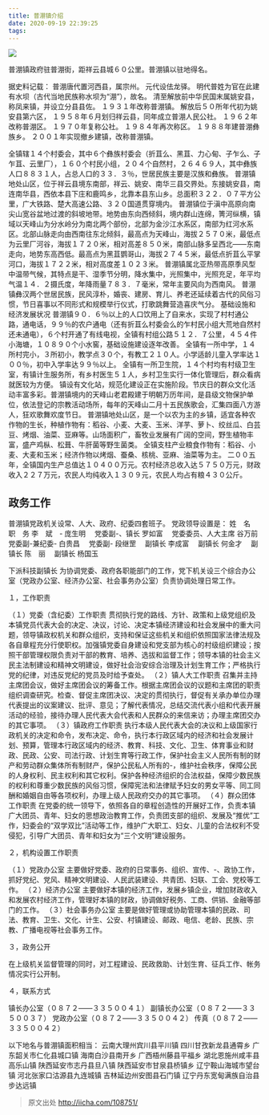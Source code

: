 ```yaml
---
title: 普淜镇介绍
date: 2020-09-19 22:39:25
tags:
---
```


![](http://www.comedali.com/home/uploads/1/eb6fffcbee0c2049_1_1446702886.jpg)

普淜镇政府驻普淜街，距祥云县城６０公里。普淜镇以驻地得名。 

据史料记载：
普淜唐代置河西县，属宗州。
元代设佉龙驿。
明代普姓为官在此建有水坝（古代当地民族称水坝为“淜”），故名。
清至解放前中华民国末属姚安县，称凤来镇，并设立分县县佐。
１９３１年改称普淜镇。
解放后５０所年代初为姚安县第六区，
１９５８年６月划归祥云县，同年成立普淜人民公社。
１９６２年改称普淜区。
１９７０年复称公社。
１９８４年再次称区。
１９８８年建普淜彝族乡。
２００１年实现撤乡建镇，改称普淜镇。 

全镇辖１４个村委会，其中６个彝族村委会（折苴么、黑苴、力心甸、子乍么、子乍苴、云里厂），１６０个村民小组，２０４个自然村，２６４６９人，其中彝族人口８８３１人，占总人口的３３．３％，世居民族主要是汉族和彝族。 普淜镇地处山区，位于祥云县境东南部，祥云、姚安、南华三县交界处。东接姚安县，南连南华县，西依本县下庄和鹿鸣乡，北靠本县东山乡。总面积３２２．０７平方公里，广大铁路、楚大高速公路、３２０国道贯穿境内。 普淜镇位于滇中高原向南尖山宽谷盆地过渡的斜坡地带。地势由东向西倾斜，境内群山连绵，箐河纵横，镇域以天峰山为分水岭分为南北两个部份，北部为金沙江水系区，南部为红河水系区。北部山脉走向由西南往东北倾斜，最高点为天峰山，海拔２５７０米，最低点为云里厂河谷，海拔１７２０米，相对高差８５０米，南部山脉多呈西北——东南走向，地势东高西低。最高点为黑苴鹦哥山，海拔２７４５米，最低点折苴么平掌河口，海拔１７２２米，相对高度差１０２３米。 普淜镇属北亚热带高原季风型中温带气候，其特点是干、湿季节分明，降水集中，光照集中，光照充足，年平均气温１４．２摄氏度，年降雨量７８３．７毫米，常年主要风向为西南风。 普淜镇彝汉两个世居民族，民风淳朴，婚丧、建房、育儿、养老还延续着古代的风俗习惯，节日喜事以不同形式和规模举行仪式，打歌跳舞营造喜庆气分。 基础设施和经济发展状况 普淜镇９０．６％以上的人口饮用上了自来水，实现了村村通公路，通电话，９９％的农户通电（还有折苴么村委会么的乍村民小组大荒地自然村还未通电），６个村开通了有线电视，全镇有村组公路５１２．７公里，４５４件小海塘，１０８９０个小水窖，基础设施建设逐年改善。 全镇有一所中学，１４所村完小，３所初小，教学点３０个，有教工２１０人。小学适龄儿童入学率达１００％，初中入学率达９９％以上。 全镇有一所卫生院，１４个村均有村级卫生室，有镇计生服务所，有乡村医生５１人，乡村卫生实行一体化管理后，群众看病就医较为方便。 镇设有文化站，规范化建设正在实施阶段。节庆日的群众文化活动丰富多彩。普淜镇境内的天峰山老君殿建于明朝万历年间，是县级文物保护单位，依法登记的宗教活动场所，每年的天峰山二月十五民族歌会，汇集四面八方游人，狂欢歌舞欢度节日。 普淜镇地处山区，是一个以农为主的乡镇，适宜各种农作物的生长，种植作物有：稻谷、小麦、大麦、玉米、洋芋、萝卜、绞丝瓜、白芸豆、烤烟、油菜、亚麻等。山场面积广，畜牧业发展有广阔的空间，野生植物丰富，盛产鸡枞、松葺、牛肝菌等野生菌类。 全镇支柱产业粮食作物有：稻谷、小麦、大麦和玉米；经济作物以烤烟、蚕桑、核桃、亚麻、油菜等为主。 二００五年，全镇国内生产总值达１０４００万元。农村经济总收入达５７５０万元，财政收入２２７万元，农民人均纯收入１３０９元，农民人均占有粮４３０公斤。 

## 政务工作 

普淜镇党政机关设常、人大、政府、纪委四套班子。
党政领导设置是： 
姓　名　职　务 
李　斌　- 庞生明　
党委副-、镇长 罗如富　
党委委员、人大主席 谷万前　
党委副-兼纪委- 白贵昌　
党委副- 段继罡　
副镇长 李成富　
副镇长 何金才　
副镇长 陈　丽　
副镇长 杨国玉　

下派科技副镇长 为协调党委、政府各职能部门的工作，党下机关设三个综合办公室（党政办公室、经济办公室、社会事务办公室）负责协调处理日常工作。 

１，工作职责 

（１）党委（含纪委）工作职责 贯彻执行党的路线、方针、政策和上级党组织及本镇党员代表大会的决定、决议，讨论、决定本镇经济建设和社会发展中的重大问题，领导镇政权机关和群众组织，支持和保证这些机关和组织依照国家法律法规及各自章程充分行使职权。加强镇党委自身建设和党支部为核心的村级组织建设；按照干部管理权限负责对干部的教育、培养、选拔和监督工作；领导本镇的社会主义民主法制建设和精神文明建设，做好社会治安综合治理及计划生育工作；严格执行党的纪律，对违反党纪的党员及时给予查处。 
（２）镇人大工作职责 召集并主持主席团会议，做好主席团会议的筹备工作。根据主席团会议的议题和主席团的职责组织调查研究。检查、督促主席团决议、决定的贯彻执行，督促有关承办单位办理代表提出的议案建议、批评、意见；了解代表情况，总结交流代表小组和代表开展活动的经验，接待办理人民代表大会代表和人民群众的来信来访；办理主席团交办的其它事项。 
（３）镇政府工作职责 执行本级人民代表大会的决议和上级国家行政机关的决定和命令，发布决定、命令，执行本行政区域内的经济和社会发展计划、预算，管理本行政区域内的经济、教育、科技、文化、卫生、体育事业和财政、民政、公安、司法行政、计划生育等行政工作，保护社会主义人民所有制的财产和劳动群众集体所有制财产，保护公民私人所有的-，维护社会秩序，保障公民的人身权利、民主权利和其它权利。保护各种经济组织的合法权益，保障少数民族的权利和尊重少数民族的风俗习惯，保障宪法和法律赋予妇女的男女平等、同工同酬和婚姻自由等各项权利，办理上级人民政府交办的其它事项。 
（４）群众团体工作职责 在党委的统一领导下，依照各自的章程创造性的开展好工作，负责本镇广大团员、青年、妇女的思想政治教育工作，负责团支部的组织、发展及“推优”工作，妇委会的“双学双比”活动等工作，维护广大职工、妇女、儿童的合法权利不受侵犯，引导广大团员、青年和妇女为“三个文明”建设服务。 

２，机构设置工作职责 

（１）党政办公室 主要做好党委、政府的日常事务、组织、宣传、-、政协工作，抓好党纪、党风、精神文明建设、人民武装建设、共青团、妇联、工会、党校等工作。 
（２）经济办公室 主要做好本镇的经济工作，发展乡镇企业，增加财政收入和发展农村经济工作，管理好本镇的财政，协调做好税务、工商、供销、金融等部门的工作。 
（３）社会事务办公室 主要是做好管理或协助管理本镇的民政、司法、教育、卫生、文化、计生、公安、村镇建设、邮政、电信、老龄、民族、宗教、广播电视等社会事务工作。 

３，政务公开 

在上级机关监督管理的同时，对工程建设、民政救助、计划生育、征兵工作、帐务情况实行公开制。 

４，联系方式 

镇长办公室（０８７２——３３５００４１） 
副镇长办公室（０８７２——３３５００３７） 
党政办公室（０８７２——３３５００４２） 
传真（０８７２——３３５００４２） 

以下地名与普淜镇面积相当：
云南大理州宾川县平川镇
四川甘孜新龙县通霄乡
广东韶关市仁化县城口镇
海南白沙县南开乡
广西梧州藤县平福乡
湖北恩施州咸丰县高乐山镇
陕西延安市志丹县旦八镇
陕西延安市甘泉县桥镇乡
辽宁鞍山海城市望台镇
河北张家口沽源县九连城镇
吉林延边州安图县石门镇
辽宁丹东宽甸满族自治县步达远镇

>原文出处
> http://iicha.com/108751/